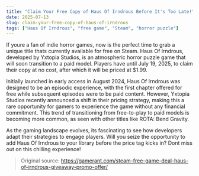 ```yaml
---
title: "Claim Your Free Copy of Haus Of Irndrous Before It's Too Late!"
date: 2025-07-13
slug: claim-your-free-copy-of-haus-of-irndrous
tags: ["Haus Of Irndrous", "free game", "Steam", "horror puzzle"]
---
```


If youre a fan of indie horror games, now is the perfect time to grab a unique title thats currently available for free on Steam. Haus Of Irndrous, developed by Yxtopia Studios, is an atmospheric horror puzzle game that will soon transition to a paid model. Players have until July 19, 2025, to claim their copy at no cost, after which it will be priced at $1.99.

Initially launched in early access in August 2024, Haus Of Irndrous was designed to be an episodic experience, with the first chapter offered for free while subsequent episodes were to be paid content. However, Yxtopia Studios recently announced a shift in their pricing strategy, making this a rare opportunity for gamers to experience the game without any financial commitment. This trend of transitioning from free-to-play to paid models is becoming more common, as seen with other titles like ROTA: Bend Gravity.

As the gaming landscape evolves, its fascinating to see how developers adapt their strategies to engage players. Will you seize the opportunity to add Haus Of Irndrous to your library before the price tag kicks in? Dont miss out on this chilling experience!

> Original source: https://gamerant.com/steam-free-game-deal-haus-of-irndrous-giveaway-promo-offer/